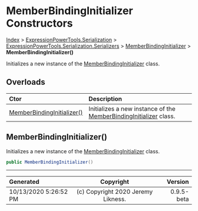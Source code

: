 ﻿# MemberBindingInitializer Constructors

[Index](../index.md) > [ExpressionPowerTools.Serialization](ExpressionPowerTools.Serialization.a.md) > [ExpressionPowerTools.Serialization.Serializers](ExpressionPowerTools.Serialization.Serializers.n.md) > [MemberBindingInitializer](ExpressionPowerTools.Serialization.Serializers.MemberBindingInitializer.cs.md) > **MemberBindingInitializer()**

Initializes a new instance of the [MemberBindingInitializer](ExpressionPowerTools.Serialization.Serializers.MemberBindingInitializer.cs.md) class.

## Overloads

| Ctor | Description |
| :-- | :-- |
| [MemberBindingInitializer()](#memberbindinginitializer) | Initializes a new instance of the [MemberBindingInitializer](ExpressionPowerTools.Serialization.Serializers.MemberBindingInitializer.cs.md) class. |

## MemberBindingInitializer()

Initializes a new instance of the [MemberBindingInitializer](ExpressionPowerTools.Serialization.Serializers.MemberBindingInitializer.cs.md) class.

```csharp
public MemberBindingInitializer()
```



---

| Generated | Copyright | Version |
| :-- | :-: | --: |
| 10/13/2020 5:26:52 PM | (c) Copyright 2020 Jeremy Likness. | 0.9.5-beta |
